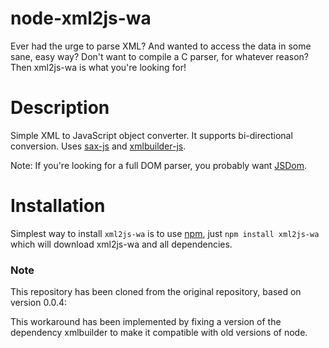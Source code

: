 node-xml2js-wa
===========

Ever had the urge to parse XML? And wanted to access the data in some sane,
easy way? Don't want to compile a C parser, for whatever reason? Then xml2js-wa is
what you're looking for!

Description
===========

Simple XML to JavaScript object converter. It supports bi-directional conversion.
Uses [sax-js](https://github.com/isaacs/sax-js/) and
[xmlbuilder-js](https://github.com/oozcitak/xmlbuilder-js/).

Note: If you're looking for a full DOM parser, you probably want
[JSDom](https://github.com/tmpvar/jsdom).

Installation
============

Simplest way to install `xml2js-wa` is to use [npm](http://npmjs.org), just `npm
install xml2js-wa` which will download xml2js-wa and all dependencies.

### Note

This repository has been cloned from the original repository, based on version 0.0.4:

This workaround has been implemented by fixing a version of the dependency
xmlbuilder to make it compatible with old versions of node.